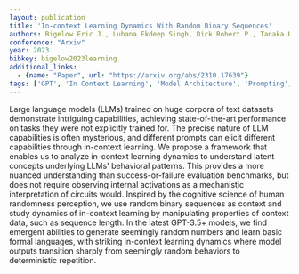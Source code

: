 ```yaml
---
layout: publication
title: 'In-context Learning Dynamics With Random Binary Sequences'
authors: Bigelow Eric J., Lubana Ekdeep Singh, Dick Robert P., Tanaka Hidenori, Ullman Tomer D.
conference: "Arxiv"
year: 2023
bibkey: bigelow2023learning
additional_links:
  - {name: "Paper", url: "https://arxiv.org/abs/2310.17639"}
tags: ['GPT', 'In Context Learning', 'Model Architecture', 'Prompting', 'Reinforcement Learning', 'Tools']
---
```

Large language models (LLMs) trained on huge corpora of text datasets
demonstrate intriguing capabilities, achieving state-of-the-art performance on
tasks they were not explicitly trained for. The precise nature of LLM
capabilities is often mysterious, and different prompts can elicit different
capabilities through in-context learning. We propose a framework that enables
us to analyze in-context learning dynamics to understand latent concepts
underlying LLMs' behavioral patterns. This provides a more nuanced
understanding than success-or-failure evaluation benchmarks, but does not
require observing internal activations as a mechanistic interpretation of
circuits would. Inspired by the cognitive science of human randomness
perception, we use random binary sequences as context and study dynamics of
in-context learning by manipulating properties of context data, such as
sequence length. In the latest GPT-3.5+ models, we find emergent abilities to
generate seemingly random numbers and learn basic formal languages, with
striking in-context learning dynamics where model outputs transition sharply
from seemingly random behaviors to deterministic repetition.
